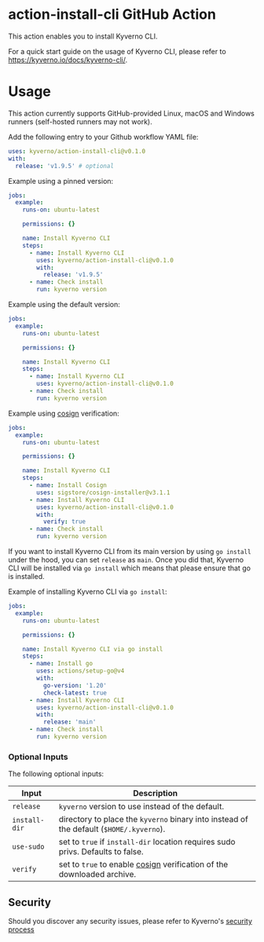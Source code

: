 # action-install-cli GitHub Action

This action enables you to install Kyverno CLI.

For a quick start guide on the usage of Kyverno CLI, please refer to https://kyverno.io/docs/kyverno-cli/.

# Usage

This action currently supports GitHub-provided Linux, macOS and Windows runners (self-hosted runners may not work).

Add the following entry to your Github workflow YAML file:

```yaml
uses: kyverno/action-install-cli@v0.1.0
with:
  release: 'v1.9.5' # optional
```

Example using a pinned version:

```yaml
jobs:
  example:
    runs-on: ubuntu-latest

    permissions: {}

    name: Install Kyverno CLI
    steps:
      - name: Install Kyverno CLI
        uses: kyverno/action-install-cli@v0.1.0
        with:
          release: 'v1.9.5'
      - name: Check install
        run: kyverno version
```

Example using the default version:

```yaml
jobs:
  example:
    runs-on: ubuntu-latest

    permissions: {}

    name: Install Kyverno CLI
    steps:
      - name: Install Kyverno CLI
        uses: kyverno/action-install-cli@v0.1.0
      - name: Check install
        run: kyverno version
```

Example using [cosign](https://github.com/sigstore/cosign) verification:

```yaml
jobs:
  example:
    runs-on: ubuntu-latest

    permissions: {}

    name: Install Kyverno CLI
    steps:
      - name: Install Cosign
        uses: sigstore/cosign-installer@v3.1.1
      - name: Install Kyverno CLI
        uses: kyverno/action-install-cli@v0.1.0
        with:
          verify: true
      - name: Check install
        run: kyverno version
```

If you want to install Kyverno CLI from its main version by using `go install` under the hood, you can set `release` as `main`.
Once you did that, Kyverno CLI will be installed via `go install` which means that please ensure that go is installed.

Example of installing Kyverno CLI via `go install`:

```yaml
jobs:
  example:
    runs-on: ubuntu-latest

    permissions: {}

    name: Install Kyverno CLI via go install
    steps:
      - name: Install go
        uses: actions/setup-go@v4
        with:
          go-version: '1.20'
          check-latest: true
      - name: Install Kyverno CLI
        uses: kyverno/action-install-cli@v0.1.0
        with:
          release: 'main'
      - name: Check install
        run: kyverno version
```

### Optional Inputs

The following optional inputs:

| Input | Description |
| --- | --- |
| `release` | `kyverno` version to use instead of the default. |
| `install-dir` | directory to place the `kyverno` binary into instead of the default (`$HOME/.kyverno`). |
| `use-sudo` | set to `true` if `install-dir` location requires sudo privs. Defaults to false. |
| `verify` | set to `true` to enable [cosign](https://github.com/sigstore/cosign) verification of the downloaded archive. |

## Security

Should you discover any security issues, please refer to Kyverno's [security process](https://github.com/kyverno/kyverno/blob/main/SECURITY.md)